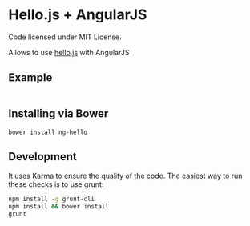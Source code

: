 Hello.js + AngularJS
=================

Code licensed under MIT License.

Allows to use [hello.js](http://adodson.com/hello.js/) with AngularJS 

## Example

```
```

## Installing via Bower
```
bower install ng-hello
```

## Development
It uses Karma to ensure the quality of the code. The easiest way to run these checks is to use grunt:

```sh
npm install -g grunt-cli
npm install && bower install
grunt
```